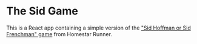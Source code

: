 # The Sid Game #

This is a React app containing a simple version of the ["Sid Hoffman or Sid Frenchman" game](http://www.hrwiki.org/wiki/Homestar_Runner's_%22Sid%22_Game) from Homestar Runner.